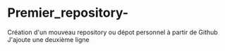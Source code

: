 # Premier_repository-
Création d'un mouveau repository ou dépot personnel à partir de Github
J'ajoute une deuxième ligne
